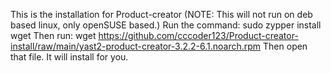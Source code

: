This is the installation for Product-creator
(NOTE: This will not run on deb based linux, only openSUSE based.)
Run the command: sudo zypper install wget
Then run: wget https://github.com/cccoder123/Product-creator-install/raw/main/yast2-product-creator-3.2.2-6.1.noarch.rpm
Then open that file. It will install for you.
